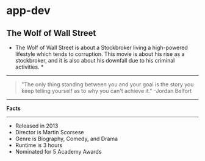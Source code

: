 # app-dev

## The Wolf of Wall Street

* The Wolf of Wall Street is about a Stockbroker living a high-powered lifestyle which tends to corruption. This movie is about his rise as a stockbroker, and it is also about his downfall due to his criminal activities. *

---

> "The only thing standing between you and your goal is the story you keep telling yourself as to why you can't achieve it." -Jordan Belfort

---

**Facts**

---

- Released in 2013
- Director is Martin Scorsese
- Genre is Biography, Comedy, and Drama
- Runtime is 3 hours
- Nominated for 5 Academy Awards 
